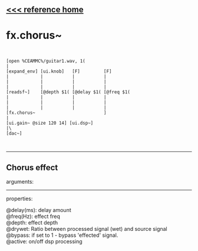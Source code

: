 [<<< reference home](ceammc_lib.md)
---

# fx.chorus~

```


[open %CEAMMC%/guitar1.wav, 1(
|
[expand_env] [ui.knob]   [F]         [F]
|            |           |           |
|            |           |           |
|            |           |           |
[readsf~]    [@depth $1( [@delay $1( [@freq $1(
|            |           |           |
|            |           |           |
|            |           |           |
[fx.chorus~                          ]
|
[ui.gain~ @size 120 14] [ui.dsp~]
|\
[dac~]

            
```
---
Chorus effect
---
arguments:


---
properties:

@delay(ms): delay amount<br>
@freq(Hz): effect freq<br>
@depth: effect
            depth<br>
@drywet: Ratio
            between processed signal (wet) and source signal<br>
@bypass: if set to 1 - bypass
            &#39;effected&#39; signal.<br>
@active: on/off dsp
            processing<br>

